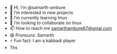 - 👋 Hi, I’m @samarth-ambure
- 👀 I’m interested in new projects
- 🌱 I’m currently learning linux
- 💞️ I’m looking to collaborate on linux
- 📫 How to reach me samarthambure67@gmai.com
- 😄 Pronouns: Samarth
- ⚡ Fun fact: I am a kabbadi player 
- Ths
<!---
samarth-ambure/samarth-ambure is a ✨ special ✨ repository because its `README.md` (this file) appears on your GitHub profile.
You can click the Preview link to take a look at your changes.
--->
